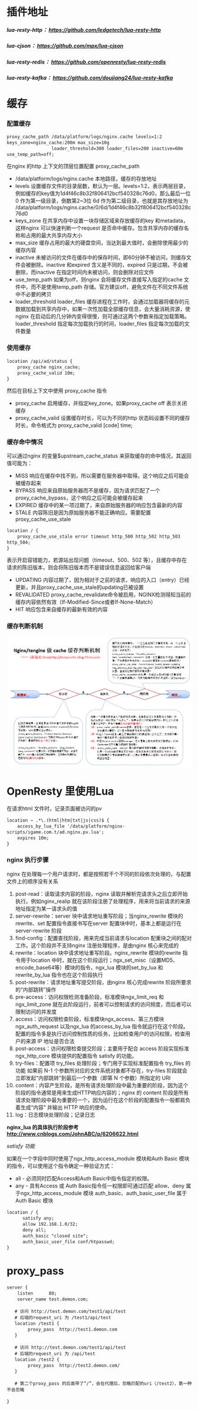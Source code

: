 # 插件地址

##### lua-resty-http： https://github.com/ledgetech/lua-resty-http

##### lua-cjson： https://github.com/mpx/lua-cjson

##### lua-resty-redis： https://github.com/openresty/lua-resty-redis

##### lua-resty-kafka： https://github.com/doujiang24/lua-resty-kafka


# 缓存
### 配置缓存
```
proxy_cache_path /data/platform/logs/nginx.cache levels=1:2 keys_zone=nginx_cache:200m max_size=10g 
                 loader_threshold=300 loader_files=200 inactive=60m use_temp_path=off;
```
在nginx 的http 上下文的顶层位置配置 proxy_cache_path

* /data/platform/logs/nginx.cache 本地路径，缓存的存放地址
* levels 设置缓存文件的目录层数，默认为一层。levels=1:2，表示两层目录，例如缓存的key值为1d4f46c8b32f806412bcf540328c76d0，那么最后一位 0 作为第一级目录，倒数第2~3位 6d 作为第二级目录，也就是其存放地址为 /data/platform/logs/nginx.cache/0/6d/1d4f46c8b32f806412bcf540328c76d0
* keys_zone 在共享内存中设置一块存储区域来存放缓存的key 和metadata，这样nginx 可以快速判断一个request 是否命中缓存。包含共享内存的缓存名称和占用的最大共享内存大小
* max_size 缓存占用的最大的硬盘空间，当达到最大值时，会删除使用最少的缓存内容
* inactive 未被访问的文件在缓存中的保存时间，即60分钟不被访问，则缓存文件会被删除。inactive 和expired 含义是不同的，expired 只是过期，不会被删除，而inactive 在指定时间内未被访问，则会删除对应文件
* use_temp_path 如果为off，则nginx 会将缓存文件直接写入指定的cache 文件中，而不是使用temp_path 存储。官方建议off，避免文件在不同文件系统中不必要的拷贝
* loader_threshold loader_files 缓存进程在工作时，会通过加载器将缓存的元数据加载到共享内存中，如果一次性加载全部缓存信息，会大量消耗资源，使nginx 在启动后的几分钟内变得很慢，则可通过这两个参数来指定加载策略。loader_threshold 指定每次加载执行的时间，loader_files 指定每次加载的文件数量

### 使用缓存
```
location /api/ad/status {
    proxy_cache nginx_cache;
    proxy_cache_valid 10m;
}
```
然后在目标上下文中使用 proxy_cache 指令

* proxy_cache 启用缓存，并指定key_zone。如果proxy_cache off 表示关闭缓存
* proxy_cache_valid 设置缓存时长，可以为不同的http 状态码设置不同的缓存时长，命令格式为 proxy_cache_valid [code] time;

### 缓存命中情况
可以通过nginx 的变量$upstream_cache_status 来获取缓存的命中情况，其返回值可能为：

* MISS 响应在缓存中找不到，所以需要在服务器中取得。这个响应之后可能会被缓存起来
* BYPASS 响应来自原始服务器而不是缓存，因为请求匹配了一个proxy_cache_bypass，这个响应之后可能会被缓存起来
* EXPIRED 缓存中的某一项过期了，来自原始服务器的响应包含最新的内容
* STALE 内容陈旧是因为原始服务器不能正确响应。需要配置proxy_cache_use_stale
```
location / {
    proxy_cache_use_stale error timeout http_500 http_502 http_503 http_504;
}
```
表示开启容错能力，若源站出现问题（timeout、500、502 等），且缓存中存在请求的陈旧版本，则会将陈旧版本而不是错误信息返回给客户端
* UPDATING 内容过期了，因为相对于之前的请求，响应的入口（entry）已经更新，并且proxy_cache_use_stale的updating已被设置
* REVALIDATED proxy_cache_revalidate命令被启用，NGINX检测得知当前的缓存内容依然有效（If-Modified-Since或者If-None-Match）
* HIT 响应包含来自缓存的最新有效的内容

### 缓存判断机制

![](https://github.com/windfish/img/blob/master/notes-img/nginx/6d71cdf35c576ce1c94b3eb428ad501323b.jpg?raw=true)


# OpenResty 里使用Lua

在请求html 文件时，记录页面被访问的pv
```
location ~ .*\.(html|htm|txt|js|css)$ {
    access_by_lua_file '/data/platform/nginx-scripts/igame.com.t/ad.nginx.pv.lua';
    expires 10m;
}
```

### nginx 执行步骤
nginx 在处理每一个用户请求时，都是按照若干个不同的阶段依次处理的，与配置文件上的顺序没有关系
1. post-read：读取请求内容的阶段，nginx 读取并解析完请求头之后立即开始执行。例如nginx_realip 就在该阶段注册了处理程序，用来将当前请求的来源地址指定为某一请求头的值
2. server-rewrite：server 块中请求地址重写阶段；当nginx_rewrite 模块的rewrite、set 配置指令直接书写在server 配置块中时，基本上都是运行在server-rewrite 阶段
3. find-config：配置查找阶段，用来完成当前请求与location 配重块之间的配对工作。这个阶段并不支持nginx 注册处理程序，是由nginx 核心来完成的
4. rewrite：location 块中请求地址重写阶段。nginx\_rewrite 模块的rewrite 指令用于location 中时，就在这个阶段运行；ngx\_set_misc（设置MD5、encode_base64等）模块的指令，ngx\_lua 模块的set\_by\_lua 和rewrite\_by_lua 指令也在这个阶段执行
5. post-rewrite：请求地址重写提交阶段，由nginx 核心完成rewrite 阶段所要求的“内部跳转”操作
6. pre-access：访问权限检测准备阶段，标准模块ngx\_limit\_req 和ngx\_limit_zone 就在此阶段运行，前者可以控制请求的访问频度，而后者可以限制访问的并发度
7. access：访问权限检查阶段，标准模块ngx\_access、第三方模块ngx\_auth\_request 以及ngx\_lua 的access\_by_lua 指令就运行在这个阶段。配置的指令多是执行访问控制性质的任务，比如检查用户的访问权限，检查用户的来源 IP 地址是否合法
8. post-access：访问权限检查提交阶段；主要用于配合 access 阶段实现标准 ngx\_http_core 模块提供的配置指令 satisfy 的功能。
9. try-files：配置项 try\_files 处理阶段；专门用于实现标准配置指令 try_files 的功能 如果前 N-1 个参数所对应的文件系统对象都不存在，try-files 阶段就会立即发起“内部跳转”到最后一个参数（即第 N 个参数）所指定的 URI
10. content：内容产生阶段，是所有请求处理阶段中最为重要的阶段，因为这个阶段的指令通常是用来生成HTTP响应内容的；nginx 的 content 阶段是所有请求处理阶段中最为重要的一个，因为运行在这个阶段的配置指令一般都肩负着生成“内容” 并输出 HTTP 响应的使命。
11. log：日志模块处理阶段；记录日志

**nginx\_lua 的具体执行阶段参考 http://www.cnblogs.com/JohnABC/p/6206622.html**

_satisfy 功能_

如果在一个字段中同时使用了ngx_http_access_module 模块和Auth Basic 模块的指令，可以使用这个指令确定一种验证方式：
* all - 必须同时匹配Access和Auth Basic中指令指定的权限。 
* any - 具有Access 或 Auth Basic指令任一权限即可通过匹配 
allow、deny 属于ngx_http_access_module 模块
auth_basic、auth_basic_user_file 属于Auth Basic 模块
```
location / {
      satisfy any;
      allow 192.168.1.0/32;
      deny all;
      auth_basic "closed site";
      auth_basic_user_file conf/htpasswd;
}
```


# proxy_pass
```
server {
    listen      80;
    server_name test.demon.com;
    
   # 访问 http://test.demon.com/test1/api/test
   # 后端的request_uri 为 /test1/api/test
   location /test1 {
        proxy_pass  http://test1.demon.com
   }
   
   # 访问 http://test.demon.com/test1/api/test
   # 后端的request_uri 为 /api/test
   location /test2 {
        proxy_pass  http://test2.demon.com/
   }
   
   # 第二个proxy_pass 的后面带了“/”，会在代理后，忽略匹配的uri（/test2），第一种不会忽略
    
}
```

